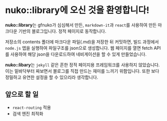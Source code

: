 # nuko::library에 오신 것을 환영합니다!

 **nuko::library**는 gfnuko가 심심해서 만든, `markdown-it`과 `react`를 사용하여 만든 마크다운 기반의 블로그입니다. 정적 페이지로 동작합니다.

 저장소의 contents 폴더에 마크다운 파일(.md)을 저장한 뒤 커밋하면, 빌드 과정에서 `node.js` 앱을 실행하여 파일구조를 json으로 생성합니다. 웹 페이지를 열면 fetch API를 사용하여 해당 json을 다운로드하여 네비게이션을 할 수 있게 만들었습니다.

 **nuko::libary**는 `jekyll` 같은 흔한 정적 페이지용 프레임워크를 사용하지 않았습니다. 이는 밑바닥부터 짜보면서 블로그를 직접 만드는 재미를 느끼기 위함입니다. 또한 보다 정밀하고 유연한 설정을 할 수 있으리라 생각합니다.



## 앞으로 할 일

- `react-routing` 적용
- 검색 엔진 최적화

